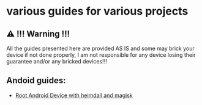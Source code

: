 # various guides for various projects

## ⚠️ !!! Warning !!!

All the guides presented here are provided AS IS and some may brick your device if not done properly, I am not responsible for any device losing their guarantee and/or any bricked devices!!!

## Andoid guides:

   - [Root Android Device with heimdall and magisk](https://github.com/serdeliuk/Guides/blob/main/Android-Guides/getroot.md)

